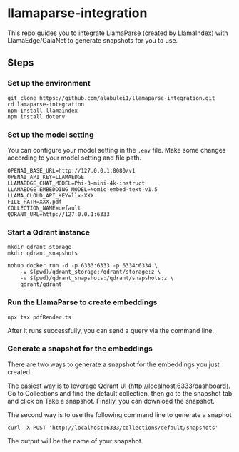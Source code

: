 # llamaparse-integration

This repo guides you to integrate LlamaParse (created by LlamaIndex) with LlamaEdge/GaiaNet to generate snapshots for you to use.

## Steps

### Set up the environment

```
git clone https://github.com/alabulei1/llamaparse-integration.git
cd lamaparse-integration
npm install llamaindex
npm install dotenv
```
### Set up the model setting

You can configure your model setting in the `.env` file. Make some changes according to your model setting and file path.

```
OPENAI_BASE_URL=http://127.0.0.1:8080/v1
OPENAI_API_KEY=LLAMAEDGE
LLAMAEDGE_CHAT_MODEL=Phi-3-mini-4k-instruct
LLAMAEDGE_EMBEDDING_MODEL=Nomic-embed-text-v1.5
LLAMA_CLOUD_API_KEY=llx-XXX
FILE_PATH=XXX.pdf
COLLECTION_NAME=default
QDRANT_URL=http://127.0.0.1:6333
```

### Start a Qdrant instance

```
mkdir qdrant_storage
mkdir qdrant_snapshots

nohup docker run -d -p 6333:6333 -p 6334:6334 \
    -v $(pwd)/qdrant_storage:/qdrant/storage:z \
    -v $(pwd)/qdrant_snapshots:/qdrant/snapshots:z \
    qdrant/qdrant
```

### Run the LlamaParse to create embeddings

```
npx tsx pdfRender.ts
```
After it runs successfully, you can send a query via the command line.

### Generate a snapshot for the embeddings

There are two ways to generate a snapshot for the embeddings you just created.

The easiest way is to leverage Qdrant UI (http://localhost:6333/dashboard). Go to Collections and find the default collection, then go to the snapshot tab and click on Take a snapshot. Finally, you can download the snapshot.

The second way is to use the following command line to generate a snaphot

```
curl -X POST 'http://localhost:6333/collections/default/snapshots'
```

The output will be the name of your snapshot.
